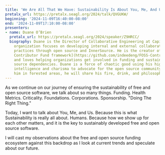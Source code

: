 ```yaml
---
title: 'We Are All That We Have: Sustainability Is About You, Me, And Us'
pretalx_url: https://pretalx.seagl.org/2024/talk/QVGUKW/
beginning: '2024-11-09T16:40:00-08:00'
end: '2024-11-09T17:10:00-08:00'
presenters:
- name: Duane O’Brien
  pretalx_url: https://pretalx.seagl.org/2024/speaker/Z9HRCC/
  biography: Duane is the Director of Collaborative Engineering at Capital One. His
    organization focuses on developing internal and external collaborative development
    practices through open source and InnerSource. He is the creator of the [FOSS
    Contributor Fund framework](https://github.com/indeedeng/FOSS-Contributor-Fund),
    and loves helping organizations get involved in funding and sustaining their open
    source dependencies. Duane is a force of chaotic good using his high stats in
    intelligence and charisma to advocate for the open source community. If you encounter
    him in forested areas, he will share his fire, drink, and philosophy.
---
```


As we continue on our journey of ensuring the sustainability of free and open source software, we talk about so many things. Funding. Health Metrics. Criticality. Foundations. Corporations. Sponsorship. "Doing The Right Thing."

Today, I want to talk about You, Me, and Us. Because this is what Sustainability is really all about. Humans. Because how we show up for each other matters, and it is the key to sustainably developed free and open source software.

I will cast my observations about the free and open source funding ecosystem against this backdrop as I look at current trends and speculate about our future.
